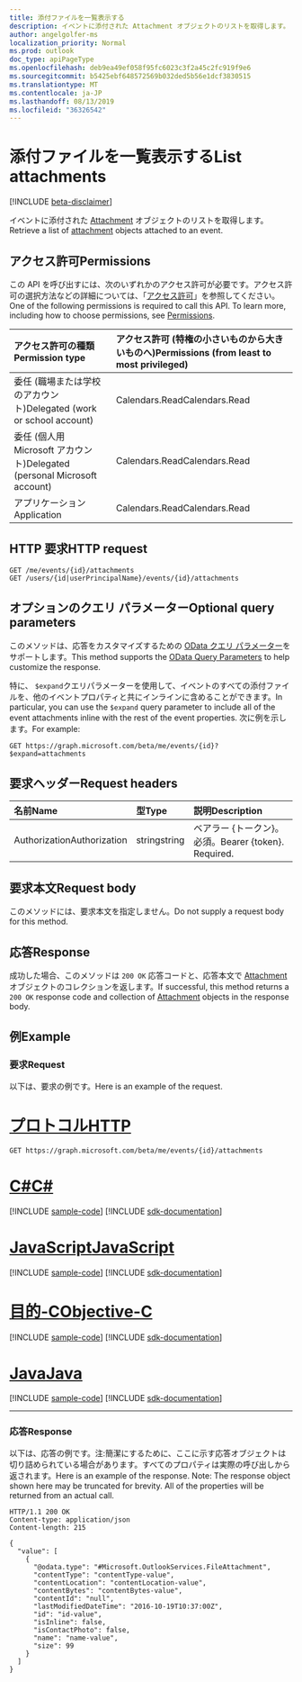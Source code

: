 ```yaml
---
title: 添付ファイルを一覧表示する
description: イベントに添付された Attachment オブジェクトのリストを取得します。
author: angelgolfer-ms
localization_priority: Normal
ms.prod: outlook
doc_type: apiPageType
ms.openlocfilehash: deb9ea49ef058f95fc6023c3f2a45c2fc919f9e6
ms.sourcegitcommit: b5425ebf648572569b032ded5b56e1dcf3830515
ms.translationtype: MT
ms.contentlocale: ja-JP
ms.lasthandoff: 08/13/2019
ms.locfileid: "36326542"
---
```

# <a name="list-attachments"></a><span data-ttu-id="34098-103">添付ファイルを一覧表示する</span><span class="sxs-lookup"><span data-stu-id="34098-103">List attachments</span></span>

[!INCLUDE [beta-disclaimer](../../includes/beta-disclaimer.md)]

<span data-ttu-id="34098-104">イベントに添付された [Attachment](../resources/attachment.md) オブジェクトのリストを取得します。</span><span class="sxs-lookup"><span data-stu-id="34098-104">Retrieve a list of [attachment](../resources/attachment.md) objects attached to an event.</span></span>

## <a name="permissions"></a><span data-ttu-id="34098-105">アクセス許可</span><span class="sxs-lookup"><span data-stu-id="34098-105">Permissions</span></span>

<span data-ttu-id="34098-p101">この API を呼び出すには、次のいずれかのアクセス許可が必要です。アクセス許可の選択方法などの詳細については、「[アクセス許可](/graph/permissions-reference)」を参照してください。</span><span class="sxs-lookup"><span data-stu-id="34098-p101">One of the following permissions is required to call this API. To learn more, including how to choose permissions, see [Permissions](/graph/permissions-reference).</span></span>

|<span data-ttu-id="34098-108">アクセス許可の種類</span><span class="sxs-lookup"><span data-stu-id="34098-108">Permission type</span></span>      | <span data-ttu-id="34098-109">アクセス許可 (特権の小さいものから大きいものへ)</span><span class="sxs-lookup"><span data-stu-id="34098-109">Permissions (from least to most privileged)</span></span>              |
|:--------------------|:---------------------------------------------------------|
|<span data-ttu-id="34098-110">委任 (職場または学校のアカウント)</span><span class="sxs-lookup"><span data-stu-id="34098-110">Delegated (work or school account)</span></span> | <span data-ttu-id="34098-111">Calendars.Read</span><span class="sxs-lookup"><span data-stu-id="34098-111">Calendars.Read</span></span>    |
|<span data-ttu-id="34098-112">委任 (個人用 Microsoft アカウント)</span><span class="sxs-lookup"><span data-stu-id="34098-112">Delegated (personal Microsoft account)</span></span> | <span data-ttu-id="34098-113">Calendars.Read</span><span class="sxs-lookup"><span data-stu-id="34098-113">Calendars.Read</span></span>    |
|<span data-ttu-id="34098-114">アプリケーション</span><span class="sxs-lookup"><span data-stu-id="34098-114">Application</span></span> | <span data-ttu-id="34098-115">Calendars.Read</span><span class="sxs-lookup"><span data-stu-id="34098-115">Calendars.Read</span></span> |

## <a name="http-request"></a><span data-ttu-id="34098-116">HTTP 要求</span><span class="sxs-lookup"><span data-stu-id="34098-116">HTTP request</span></span>

<!-- { "blockType": "ignored" } -->

```http
GET /me/events/{id}/attachments
GET /users/{id|userPrincipalName}/events/{id}/attachments
```

<!--
GET /groups/{id}/events/{id}/attachments
-->

## <a name="optional-query-parameters"></a><span data-ttu-id="34098-117">オプションのクエリ パラメーター</span><span class="sxs-lookup"><span data-stu-id="34098-117">Optional query parameters</span></span>

<span data-ttu-id="34098-118">このメソッドは、応答をカスタマイズするための [OData クエリ パラメーター](https://developer.microsoft.com/graph/docs/concepts/query_parameters)をサポートします。</span><span class="sxs-lookup"><span data-stu-id="34098-118">This method supports the [OData Query Parameters](https://developer.microsoft.com/graph/docs/concepts/query_parameters) to help customize the response.</span></span>

<span data-ttu-id="34098-119">特に、 `$expand`クエリパラメーターを使用して、イベントのすべての添付ファイルを、他のイベントプロパティと共にインラインに含めることができます。</span><span class="sxs-lookup"><span data-stu-id="34098-119">In particular, you can use the `$expand` query parameter to include all of the event attachments inline with the rest of the event properties.</span></span> <span data-ttu-id="34098-120">次に例を示します。</span><span class="sxs-lookup"><span data-stu-id="34098-120">For example:</span></span>

```http
GET https://graph.microsoft.com/beta/me/events/{id}?$expand=attachments
```

## <a name="request-headers"></a><span data-ttu-id="34098-121">要求ヘッダー</span><span class="sxs-lookup"><span data-stu-id="34098-121">Request headers</span></span>

| <span data-ttu-id="34098-122">名前</span><span class="sxs-lookup"><span data-stu-id="34098-122">Name</span></span>       | <span data-ttu-id="34098-123">型</span><span class="sxs-lookup"><span data-stu-id="34098-123">Type</span></span> | <span data-ttu-id="34098-124">説明</span><span class="sxs-lookup"><span data-stu-id="34098-124">Description</span></span>|
|:-----------|:------|:----------|
| <span data-ttu-id="34098-125">Authorization</span><span class="sxs-lookup"><span data-stu-id="34098-125">Authorization</span></span>  | <span data-ttu-id="34098-126">string</span><span class="sxs-lookup"><span data-stu-id="34098-126">string</span></span>  | <span data-ttu-id="34098-p103">ベアラー {トークン}。必須。</span><span class="sxs-lookup"><span data-stu-id="34098-p103">Bearer {token}. Required.</span></span> |

## <a name="request-body"></a><span data-ttu-id="34098-129">要求本文</span><span class="sxs-lookup"><span data-stu-id="34098-129">Request body</span></span>

<span data-ttu-id="34098-130">このメソッドには、要求本文を指定しません。</span><span class="sxs-lookup"><span data-stu-id="34098-130">Do not supply a request body for this method.</span></span>

## <a name="response"></a><span data-ttu-id="34098-131">応答</span><span class="sxs-lookup"><span data-stu-id="34098-131">Response</span></span>

<span data-ttu-id="34098-132">成功した場合、このメソッドは `200 OK` 応答コードと、応答本文で [Attachment](../resources/attachment.md) オブジェクトのコレクションを返します。</span><span class="sxs-lookup"><span data-stu-id="34098-132">If successful, this method returns a `200 OK` response code and collection of [Attachment](../resources/attachment.md) objects in the response body.</span></span>

## <a name="example"></a><span data-ttu-id="34098-133">例</span><span class="sxs-lookup"><span data-stu-id="34098-133">Example</span></span>

### <a name="request"></a><span data-ttu-id="34098-134">要求</span><span class="sxs-lookup"><span data-stu-id="34098-134">Request</span></span>

<span data-ttu-id="34098-135">以下は、要求の例です。</span><span class="sxs-lookup"><span data-stu-id="34098-135">Here is an example of the request.</span></span>

# <a name="httptabhttp"></a>[<span data-ttu-id="34098-136">プロトコル</span><span class="sxs-lookup"><span data-stu-id="34098-136">HTTP</span></span>](#tab/http)
<!-- {
  "blockType": "request",
  "name": "event_get_attachments"
}-->

```http
GET https://graph.microsoft.com/beta/me/events/{id}/attachments
```
# <a name="ctabcsharp"></a>[<span data-ttu-id="34098-137">C#</span><span class="sxs-lookup"><span data-stu-id="34098-137">C#</span></span>](#tab/csharp)
[!INCLUDE [sample-code](../includes/snippets/csharp/event-get-attachments-csharp-snippets.md)]
[!INCLUDE [sdk-documentation](../includes/snippets/snippets-sdk-documentation-link.md)]

# <a name="javascripttabjavascript"></a>[<span data-ttu-id="34098-138">JavaScript</span><span class="sxs-lookup"><span data-stu-id="34098-138">JavaScript</span></span>](#tab/javascript)
[!INCLUDE [sample-code](../includes/snippets/javascript/event-get-attachments-javascript-snippets.md)]
[!INCLUDE [sdk-documentation](../includes/snippets/snippets-sdk-documentation-link.md)]

# <a name="objective-ctabobjc"></a>[<span data-ttu-id="34098-139">目的-C</span><span class="sxs-lookup"><span data-stu-id="34098-139">Objective-C</span></span>](#tab/objc)
[!INCLUDE [sample-code](../includes/snippets/objc/event-get-attachments-objc-snippets.md)]
[!INCLUDE [sdk-documentation](../includes/snippets/snippets-sdk-documentation-link.md)]

# <a name="javatabjava"></a>[<span data-ttu-id="34098-140">Java</span><span class="sxs-lookup"><span data-stu-id="34098-140">Java</span></span>](#tab/java)
[!INCLUDE [sample-code](../includes/snippets/java/event-get-attachments-java-snippets.md)]
[!INCLUDE [sdk-documentation](../includes/snippets/snippets-sdk-documentation-link.md)]

---


### <a name="response"></a><span data-ttu-id="34098-141">応答</span><span class="sxs-lookup"><span data-stu-id="34098-141">Response</span></span>

<span data-ttu-id="34098-p104">以下は、応答の例です。注:簡潔にするために、ここに示す応答オブジェクトは切り詰められている場合があります。すべてのプロパティは実際の呼び出しから返されます。</span><span class="sxs-lookup"><span data-stu-id="34098-p104">Here is an example of the response. Note: The response object shown here may be truncated for brevity. All of the properties will be returned from an actual call.</span></span>
<!-- {
  "blockType": "response",
  "truncated": true,
  "@odata.type": "microsoft.graph.attachment",
  "isCollection": true
} -->

```http
HTTP/1.1 200 OK
Content-type: application/json
Content-length: 215

{
  "value": [
    {
      "@odata.type": "#Microsoft.OutlookServices.FileAttachment",
      "contentType": "contentType-value",
      "contentLocation": "contentLocation-value",
      "contentBytes": "contentBytes-value",
      "contentId": "null",
      "lastModifiedDateTime": "2016-10-19T10:37:00Z",
      "id": "id-value",
      "isInline": false,
      "isContactPhoto": false,
      "name": "name-value",
      "size": 99
    }
  ]
}
```

<!-- uuid: 8fcb5dbc-d5aa-4681-8e31-b001d5168d79
2015-10-25 14:57:30 UTC -->
<!--
{
  "type": "#page.annotation",
  "description": "List attachments",
  "keywords": "",
  "section": "documentation",
  "tocPath": "",
  "suppressions": [
  ]
}
-->
